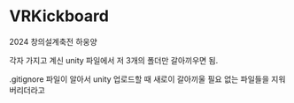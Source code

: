 # VRKickboard
2024 창의설계축전 하웅양

각자 가지고 계신 unity 파일에서 저 3개의 폴더만 갈아끼우면 됨.

.gitignore 파일이 알아서 unity 업로드할 때 새로이 갈아끼울 필요 없는 파일들을 지워버리더라고
